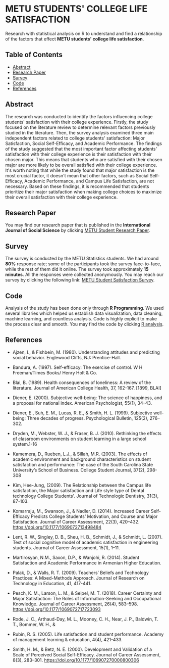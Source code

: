 # METU STUDENTS' COLLEGE LIFE SATISFACTION

Research with statistical analysis on R to understand and find a relationship of the factors that effect **METU students' college life satisfaction**.

## Table of Contents
- [Abstract](#Abstract)
- [Research Paper](#Research-Paper)
- [Survey](#Survey)
- [Code](#Code)
- [References](#References)

## Abstract

The research was conducted to identify the factors influencing college students' satisfaction with their college experience. Firstly,  the study focused on the literature review to determine relevant factors previously studied in the literature. Then,  the survey analysis examined three main independent factors related to college students' satisfaction: Major Satisfaction, Social Self-Efficacy, and Academic Performance. The findings of the study suggested that the most important factor affecting students' satisfaction with their college experience is their satisfaction with their chosen major. This means that students who are satisfied with their chosen major are more likely to be overall satisfied with their college experience. It's worth noting that while the study found that major satisfaction is the most crucial factor, it doesn't mean that other factors, such as Social Self-Efficacy, Academic Performance, and Campus Life Satisfaction, are not necessary. Based on these findings, it is recommended that students prioritize their major satisfaction when making college choices to maximize their overall satisfaction with their college experience.
## Research Paper
You may find our research paper that is published in the **International Journal of Social Science** by clicking [METU Student Research Paper](https://furkandanisman.github.io/METU_Student_Satisfaction/HTML/METU-Student-Satisfaction-Paper.html). 

## Survey
The survey is conducted by the METU Statistics students. We had around **80%** response rate; some of the participants took the survey face-to-face, while the rest of them did it online. The survey took approximately **15 minutes**. All the responses were collected anonymously. You may reach our survey by clicking the following link:
[METU Student Satisfaction Survey](https://furkandanisman.github.io/METU_Student_Satisfaction/HTML/METU-Student-Satisfaction-Survey.html).

## Code
Analysis of the study has been done only through **R Programming**. We used several libraries which helped us establish data visualization, data cleaning, machine learning, and countless analysis. Code is highly explicit to make the process clear and smooth. You may find the code by clicking [R analysis](https://github.com/FurkanDanisman/METU_Student_Satisfaction/blob/main/Code/METU-Student-Satisfaction-Code.R).

## References

* Ajzen, I., & Fishbein, M. (1980). Understanding attitudes and predicting social behavior.
  Englewood Cliffs, NJ: Prentice-Hall.

* Bandura, A. (1997). Self-efficacy: The exercise of control. W H Freeman/Times Books/ Henry Holt
  & Co.

* Blai, B. (1989). Health consequences of loneliness: A review of the literature. Journal of American
  College Health, 37, 162-167. [1899, BLAI]

* Diener, E. (2000). Subjective well-being: The science of happiness, and a proposal for national
  index. American Psychologist, 55(1), 34–43.

* Diener, E., Suh, E. M., Lucas, R. E., & Smith, H. L. (1999). Subjective well-being: Three decades
  of progress. Psychological Bulletin, 125(2), 276–302.

* Dryden, M., Webster, W. J., & Fraser, B. J. (2010). Rethinking the effects of classroom
  environments on student learning in a large school system.1-16

* Kamemera, D., Rueben, L.J., & Sillah, M.R. (2003). The effects of academic environment and
  background characteristics on student satisfaction and performance: The case of the
  South Carolina State University’s School of Business. College Student Journal, 37(2),
  298-308

* Kim, Hee-Jung, (2009). The Relationship between the Campus life satisfaction, the Major
  satisfaction and Life style type of Dental technology College Students'. Journal of
  Technologic Dentistry, 31(3), 87-103.

* Komarraju, M., Swanson, J., & Nadler, D. (2014). Increased Career Self-Efficacy Predicts College
  Students’ Motivation, and Course and Major Satisfaction. Journal of Career
  Assessment, 22(3), 420–432. https://doi.org/10.1177/1069072713498484

* Lent, R. W., Singley, D. B., Sheu, H. B., Schmidt, J., & Schmidt, L. (2007). Test of social cognitive
  model of academic satisfaction in engineering students. Journal of Career Assessment,
  15(1), 1–11.

* Martirosyan, N.M., Saxon, D.P., & Wanjohi, R. (2014). Student Satisfaction and Academic
  Performance in Armenian Higher Education.

* Palak, D., & Walls, R. T. (2009). Teachers’ Beliefs and Technology Practices: A Mixed-Methods
  Approach. Journal of Research on Technology in Education, 41, 417-441.

* Pesch, K. M., Larson, L. M., & Seipel, M. T. (2018). Career Certainty and Major Satisfaction: The
  Roles of Information-Seeking and Occupational Knowledge. Journal of Career
  Assessment, 26(4), 583–598. https://doi.org/10.1177/1069072717723093

* Rode, J. C., Arthaud-Day, M. L., Mooney, C. H., Near, J. P., Baldwin, T. T., Bommer, W. H., &

* Rubin, R. S. (2005). Life satisfaction and student performance. Academy of
  management learning & education, 4(4), 421-433.

* Smith, H. M., & Betz, N. E. (2000). Development and Validation of a Scale of Perceived Social
  Self-Efficacy. Journal of Career Assessment, 8(3), 283–301.
  https://doi.org/10.1177/106907270000800306

